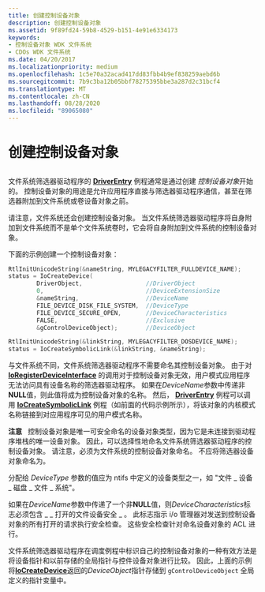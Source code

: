 ```yaml
---
title: 创建控制设备对象
description: 创建控制设备对象
ms.assetid: 9f89fd24-59b8-4529-b151-4e91e6334173
keywords:
- 控制设备对象 WDK 文件系统
- CDOs WDK 文件系统
ms.date: 04/20/2017
ms.localizationpriority: medium
ms.openlocfilehash: 1c5e70a32acad417dd83fbb4b9ef838259aebd6b
ms.sourcegitcommit: 7b9c3ba12b05bbf78275395bbe3a287d2c31bcf4
ms.translationtype: MT
ms.contentlocale: zh-CN
ms.lasthandoff: 08/28/2020
ms.locfileid: "89065080"
---
```

# <a name="creating-the-control-device-object"></a>创建控制设备对象


## <span id="ddk_creating_the_control_device_object_if"></span><span id="DDK_CREATING_THE_CONTROL_DEVICE_OBJECT_IF"></span>


文件系统筛选器驱动程序的 [**DriverEntry**](/windows-hardware/drivers/ddi/wdm/nc-wdm-driver_initialize) 例程通常是通过创建 *控制设备对象*开始的。 控制设备对象的用途是允许应用程序直接与筛选器驱动程序通信，甚至在筛选器附加到文件系统或卷设备对象之前。

请注意，文件系统还会创建控制设备对象。 当文件系统筛选器驱动程序将自身附加到文件系统而不是单个文件系统卷时，它会将自身附加到文件系统的控制设备对象。

下面的示例创建一个控制设备对象：

```cpp
RtlInitUnicodeString(&nameString, MYLEGACYFILTER_FULLDEVICE_NAME);
status = IoCreateDevice(
        DriverObject,                  //DriverObject
        0,                             //DeviceExtensionSize
        &nameString,                   //DeviceName
        FILE_DEVICE_DISK_FILE_SYSTEM,  //DeviceType
        FILE_DEVICE_SECURE_OPEN,       //DeviceCharacteristics
        FALSE,                         //Exclusive
        &gControlDeviceObject);        //DeviceObject

RtlInitUnicodeString(&linkString, MYLEGACYFILTER_DOSDEVICE_NAME);
status = IoCreateSymbolicLink(&linkString, &nameString);
```

与文件系统不同，文件系统筛选器驱动程序不需要命名其控制设备对象。 由于对 [**IoRegisterDeviceInterface**](/windows-hardware/drivers/ddi/wdm/nf-wdm-ioregisterdeviceinterface) 的调用对于控制设备对象无效，用户模式应用程序无法访问具有设备名称的筛选器驱动程序。 如果在*DeviceName*参数中传递非**NULL**值，则此值将成为控制设备对象的名称。 然后， [**DriverEntry**](/windows-hardware/drivers/ddi/wdm/nc-wdm-driver_initialize) 例程可以调用 [**IoCreateSymbolicLink**](/windows-hardware/drivers/ddi/wdm/nf-wdm-iocreatesymboliclink) 例程（如前面的代码示例所示），将该对象的内核模式名称链接到对应用程序可见的用户模式名称。

**注意**   控制设备对象是唯一可安全命名的设备对象类型，因为它是未连接到驱动程序堆栈的唯一设备对象。 因此，可以选择性地命名文件系统筛选器驱动程序的控制设备对象。 请注意，必须为文件系统的控制设备对象命名。 不应将筛选器设备对象命名为。

 

分配给 *DeviceType* 参数的值应为 ntifs 中定义的设备类型之一，如 "文件 \_ 设备 \_ 磁盘 \_ 文件 \_ 系统"。

如果在*DeviceName*参数中传递了一个非**NULL**值，则*DeviceCharacteristics*标志必须包含 \_ \_ 打开的文件设备安全 \_ 。 此标志指示 i/o 管理器对发送到控制设备对象的所有打开的请求执行安全检查。 这些安全检查针对命名设备对象的 ACL 进行。

文件系统筛选器驱动程序在调度例程中标识自己的控制设备对象的一种有效方法是将设备指针和以前存储的全局指针与控件设备对象进行比较。 因此，上面的示例将[**IoCreateDevice**](/windows-hardware/drivers/ddi/wdm/nf-wdm-iocreatedevice)返回的*DeviceObject*指针存储到 `gControlDeviceObject` 全局定义的指针变量中。

 


